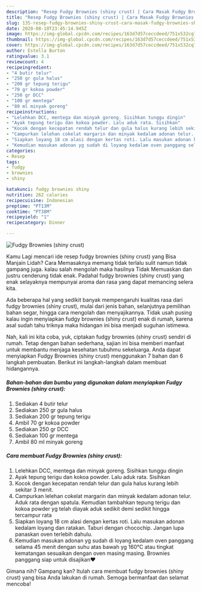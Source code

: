 ```yaml
---
description: "Resep Fudgy Brownies (shiny crust) | Cara Masak Fudgy Brownies (shiny crust) Yang Mudah Dan Praktis"
title: "Resep Fudgy Brownies (shiny crust) | Cara Masak Fudgy Brownies (shiny crust) Yang Mudah Dan Praktis"
slug: 135-resep-fudgy-brownies-shiny-crust-cara-masak-fudgy-brownies-shiny-crust-yang-mudah-dan-praktis
date: 2020-08-10T23:45:14.945Z
image: https://img-global.cpcdn.com/recipes/163d7d57ceccdeed/751x532cq70/fudgy-brownies-shiny-crust-foto-resep-utama.jpg
thumbnail: https://img-global.cpcdn.com/recipes/163d7d57ceccdeed/751x532cq70/fudgy-brownies-shiny-crust-foto-resep-utama.jpg
cover: https://img-global.cpcdn.com/recipes/163d7d57ceccdeed/751x532cq70/fudgy-brownies-shiny-crust-foto-resep-utama.jpg
author: Estella Burton
ratingvalue: 3.1
reviewcount: 4
recipeingredient:
- "4 butir telur"
- "250 gr gula halus"
- "200 gr tepung terigu"
- "70 gr kokoa powder"
- "250 gr DCC"
- "100 gr mentega"
- "80 ml minyak goreng"
recipeinstructions:
- "Lelehkan DCC, mentega dan minyak goreng. Sisihkan tunggu dingin"
- "Ayak tepung terigu dan kokoa powder. Lalu aduk rata. Sisihkan"
- "Kocok dengan kecepatan rendah telur dan gula halus kurang lebih sekitar 3 menit."
- "Campurkan lelehan cokelat margarin dan minyak kedalam adonan telur. Aduk rata dengan spatula. Kemudian tambahkan tepung terigu dan kokoa powder yg telah diayak aduk sedikit demi sedikit hingga tercampur rata"
- "Siapkan loyang 18 cm alasi dengan kertas roti. Lalu masukan adonan kedalam loyang dan ratakan. Taburi dengan chocochip. Jangan lupa panaskan oven terlebih dahulu."
- "Kemudian masukan adonan yg sudah di loyang kedalam oven panggang selama 45 menit dengan suhu atas bawah yg 160°C atau tingkat kematangan sesuaikan dengan oven masing masing. Brownies panggang siap untuk disajikan❤️"
categories:
- Resep
tags:
- fudgy
- brownies
- shiny

katakunci: fudgy brownies shiny 
nutrition: 262 calories
recipecuisine: Indonesian
preptime: "PT13M"
cooktime: "PT38M"
recipeyield: "1"
recipecategory: Dinner

---
```



![Fudgy Brownies (shiny crust)](https://img-global.cpcdn.com/recipes/163d7d57ceccdeed/751x532cq70/fudgy-brownies-shiny-crust-foto-resep-utama.jpg)

Kamu Lagi mencari ide resep fudgy brownies (shiny crust) yang Bisa Manjain Lidah? Cara Memasaknya memang tidak terlalu sulit namun tidak gampang juga. kalau salah mengolah maka hasilnya Tidak Memuaskan dan justru cenderung tidak enak. Padahal fudgy brownies (shiny crust) yang enak selayaknya mempunyai aroma dan rasa yang dapat memancing selera kita.

Ada beberapa hal yang sedikit banyak mempengaruhi kualitas rasa dari fudgy brownies (shiny crust), mulai dari jenis bahan, selanjutnya pemilihan bahan segar, hingga cara mengolah dan menyajikannya. Tidak usah pusing kalau ingin menyiapkan fudgy brownies (shiny crust) enak di rumah, karena asal sudah tahu triknya maka hidangan ini bisa menjadi suguhan istimewa.




Nah, kali ini kita coba, yuk, ciptakan fudgy brownies (shiny crust) sendiri di rumah. Tetap dengan bahan sederhana, sajian ini bisa memberi manfaat untuk membantu menjaga kesehatan tubuhmu sekeluarga. Anda dapat menyiapkan Fudgy Brownies (shiny crust) menggunakan 7 bahan dan 6 langkah pembuatan. Berikut ini langkah-langkah dalam membuat hidangannya.

<!--inarticleads1-->

##### Bahan-bahan dan bumbu yang digunakan dalam menyiapkan Fudgy Brownies (shiny crust):

1. Sediakan 4 butir telur
1. Sediakan 250 gr gula halus
1. Sediakan 200 gr tepung terigu
1. Ambil 70 gr kokoa powder
1. Sediakan 250 gr DCC
1. Sediakan 100 gr mentega
1. Ambil 80 ml minyak goreng




<!--inarticleads2-->

##### Cara membuat Fudgy Brownies (shiny crust):

1. Lelehkan DCC, mentega dan minyak goreng. Sisihkan tunggu dingin
1. Ayak tepung terigu dan kokoa powder. Lalu aduk rata. Sisihkan
1. Kocok dengan kecepatan rendah telur dan gula halus kurang lebih sekitar 3 menit.
1. Campurkan lelehan cokelat margarin dan minyak kedalam adonan telur. Aduk rata dengan spatula. Kemudian tambahkan tepung terigu dan kokoa powder yg telah diayak aduk sedikit demi sedikit hingga tercampur rata
1. Siapkan loyang 18 cm alasi dengan kertas roti. Lalu masukan adonan kedalam loyang dan ratakan. Taburi dengan chocochip. Jangan lupa panaskan oven terlebih dahulu.
1. Kemudian masukan adonan yg sudah di loyang kedalam oven panggang selama 45 menit dengan suhu atas bawah yg 160°C atau tingkat kematangan sesuaikan dengan oven masing masing. Brownies panggang siap untuk disajikan❤️




Gimana nih? Gampang kan? Itulah cara membuat fudgy brownies (shiny crust) yang bisa Anda lakukan di rumah. Semoga bermanfaat dan selamat mencoba!
